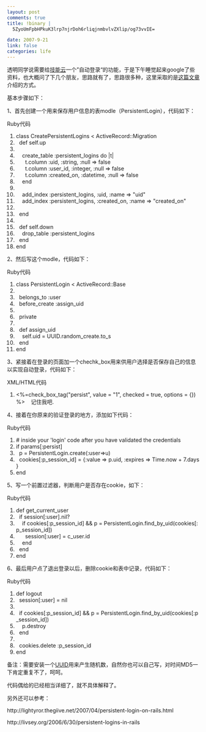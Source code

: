 ```yaml
--- 
layout: post
comments: true
title: !binary |
  5ZyoUmFpbHPkuK3lrp7njrDoh6rliqjnmbvlvZXlip/og73vvIE=

date: 2007-9-21
link: false
categories: life
---
```

<p>透明同学说需要给<a href="http://www.itechtag.com/">技能云</a>一个&rdquo;自动登录&ldquo;的功能，于是下午睡觉起来google了些资料，也大概问了下几个朋友，思路就有了，思路很多种，这里采取的是<a href="http://livsey.org/2006/6/30/persistent-logins-in-rails">这篇文章</a>介绍的方式。</p>
<p>基本步骤如下：</p>
<p>1、首先创建一个用来保存用户信息的表modle（<span class="cl">PersistentLogin</span>），代码如下：</p>
<div class="codeText">
<div class="codeHead">Ruby代码</div>
<ol start="1" class="dp-rb">
    <li class="alt"><span><span class="keyword">class</span><span>&nbsp;CreatePersistentLogins&nbsp;&lt;&nbsp;ActiveRecord::Migration&nbsp;&nbsp;</span></span></li>
    <li class=""><span>&nbsp;&nbsp;<span class="keyword">def</span><span>&nbsp;</span><span class="keyword">self</span><span>.up&nbsp;&nbsp;</span></span></li>
    <li class="alt"><span>&nbsp;&nbsp;&nbsp;&nbsp;</span></li>
    <li class=""><span>&nbsp;&nbsp;&nbsp;&nbsp;create_table&nbsp;<span class="symbol">:persistent_logins</span><span>&nbsp;</span><span class="keyword">do</span><span>&nbsp;|t|&nbsp;&nbsp;</span></span></li>
    <li class="alt"><span>&nbsp;&nbsp;&nbsp;&nbsp;&nbsp;&nbsp;t.column&nbsp;<span class="symbol">:uid</span><span>,&nbsp;</span><span class="symbol">:string</span><span>,&nbsp;</span><span class="symbol">:null</span><span>&nbsp;=&gt;&nbsp;</span><span class="keyword">false</span><span>&nbsp;&nbsp;</span></span></li>
    <li class=""><span>&nbsp;&nbsp;&nbsp;&nbsp;&nbsp;&nbsp;t.column&nbsp;<span class="symbol">:user_id</span><span>,&nbsp;</span><span class="symbol">:integer</span><span>,&nbsp;</span><span class="symbol">:null</span><span>&nbsp;=&gt;&nbsp;</span><span class="keyword">false</span><span>&nbsp;&nbsp;</span></span></li>
    <li class="alt"><span>&nbsp;&nbsp;&nbsp;&nbsp;&nbsp;&nbsp;t.column&nbsp;<span class="symbol">:created_on</span><span>,&nbsp;</span><span class="symbol">:datetime</span><span>,&nbsp;</span><span class="symbol">:null</span><span>&nbsp;=&gt;&nbsp;</span><span class="keyword">false</span><span>&nbsp;&nbsp;</span></span></li>
    <li class=""><span>&nbsp;&nbsp;&nbsp;&nbsp;<span class="keyword">end</span><span>&nbsp;&nbsp;</span></span></li>
    <li class="alt"><span>&nbsp;&nbsp;&nbsp;&nbsp;&nbsp;&nbsp;&nbsp;&nbsp;&nbsp;&nbsp;</span></li>
    <li class=""><span>&nbsp;&nbsp;&nbsp;&nbsp;add_index&nbsp;<span class="symbol">:persistent_logins</span><span>,&nbsp;</span><span class="symbol">:uid</span><span>,&nbsp;</span><span class="symbol">:name</span><span>&nbsp;=&gt;&nbsp;</span><span class="string">&quot;uid&quot;</span><span>&nbsp;&nbsp;</span></span></li>
    <li class="alt"><span>&nbsp;&nbsp;&nbsp;&nbsp;add_index&nbsp;<span class="symbol">:persistent_logins</span><span>,&nbsp;</span><span class="symbol">:created_on</span><span>,&nbsp;</span><span class="symbol">:name</span><span>&nbsp;=&gt;&nbsp;</span><span class="string">&quot;created_on&quot;</span><span>&nbsp;&nbsp;&nbsp;&nbsp;&nbsp;&nbsp;</span></span></li>
    <li class=""><span>&nbsp;&nbsp;&nbsp;&nbsp;&nbsp;&nbsp;</span></li>
    <li class="alt"><span>&nbsp;&nbsp;<span class="keyword">end</span><span>&nbsp;&nbsp;</span></span></li>
    <li class=""><span>&nbsp;&nbsp;</span></li>
    <li class="alt"><span>&nbsp;&nbsp;<span class="keyword">def</span><span>&nbsp;</span><span class="keyword">self</span><span>.down&nbsp;&nbsp;</span></span></li>
    <li class=""><span>&nbsp;&nbsp;&nbsp;&nbsp;drop_table&nbsp;<span class="symbol">:persistent_logins</span><span>&nbsp;&nbsp;</span></span></li>
    <li class="alt"><span>&nbsp;&nbsp;<span class="keyword">end</span><span>&nbsp;&nbsp;</span></span></li>
    <li class=""><span><span class="keyword">end</span><span>&nbsp;&nbsp;</span></span></li>
</ol>
</div>
<p>2、然后写这个modle，代码如下：</p>
<div class="codeText">
<div class="codeHead">Ruby代码</div>
<ol start="1" class="dp-rb">
    <li class="alt"><span><span class="keyword">class</span><span>&nbsp;PersistentLogin&nbsp;&lt;&nbsp;ActiveRecord::Base&nbsp;&nbsp;</span></span></li>
    <li class=""><span>&nbsp;&nbsp;&nbsp;&nbsp;</span></li>
    <li class="alt"><span>&nbsp;&nbsp;belongs_to&nbsp;<span class="symbol">:user</span><span>&nbsp;&nbsp;</span></span></li>
    <li class=""><span>&nbsp;&nbsp;before_create&nbsp;<span class="symbol">:assign_uid</span><span>&nbsp;&nbsp;</span></span></li>
    <li class="alt"><span>&nbsp;&nbsp;&nbsp;&nbsp;</span></li>
    <li class=""><span>&nbsp;&nbsp;private&nbsp;&nbsp;</span></li>
    <li class="alt"><span>&nbsp;&nbsp;&nbsp;&nbsp;</span></li>
    <li class=""><span>&nbsp;&nbsp;<span class="keyword">def</span><span>&nbsp;assign_uid&nbsp;&nbsp;</span></span></li>
    <li class="alt"><span>&nbsp;&nbsp;&nbsp;&nbsp;<span class="keyword">self</span><span>.uid&nbsp;=&nbsp;UUID.random_create.to_s&nbsp;&nbsp;</span></span></li>
    <li class=""><span>&nbsp;&nbsp;<span class="keyword">end</span><span>&nbsp;&nbsp;</span></span></li>
    <li class="alt"><span><span class="keyword">end</span><span>&nbsp;&nbsp;</span></span></li>
</ol>
</div>
<p>3、紧接着在登录的页面加一个chechk_box用来供用户选择是否保存自己的信息以实现自动登录，代码如下：</p>
<div class="codeText">
<div class="codeHead">XML/HTML代码</div>
<ol start="1" class="dp-xml">
    <li class="alt"><span><span class="tag">&lt;</span><span>%=check_box_tag(&quot;persist&quot;,&nbsp;</span><span class="attribute">value</span><span>&nbsp;=&nbsp;</span><span class="attribute-value">&quot;1&quot;</span><span>,&nbsp;</span><span class="attribute">checked</span><span>&nbsp;=&nbsp;</span><span class="attribute-value">true</span><span>,&nbsp;</span><span class="attribute">options</span><span>&nbsp;=&nbsp;{})%</span><span class="tag">&gt;</span><span>&nbsp;&nbsp;&nbsp;&nbsp;记住我吧.&nbsp;&nbsp;</span></span></li>
</ol>
</div>
<p>4、接着在你原来的验证登录的地方，添加如下代码：</p>
<div class="codeText">
<div class="codeHead">Ruby代码</div>
<ol start="1" class="dp-rb">
    <li class="alt"><span><span class="comment">#&nbsp;inside&nbsp;your&nbsp;'login'&nbsp;code&nbsp;after&nbsp;you&nbsp;have&nbsp;validated&nbsp;the&nbsp;credentials</span><span>&nbsp;&nbsp;</span></span></li>
    <li class=""><span><span class="keyword">if</span><span>&nbsp;params[</span><span class="symbol">:persist</span><span>]&nbsp;&nbsp;</span></span></li>
    <li class="alt"><span>&nbsp;&nbsp;p&nbsp;=&nbsp;PersistentLogin.create(<span class="symbol">:user</span><span>=&gt;u)&nbsp;&nbsp;</span></span></li>
    <li class=""><span>&nbsp;&nbsp;cookies[<span class="symbol">:p_session_id</span><span>]&nbsp;=&nbsp;{</span><span class="symbol">:value</span><span>&nbsp;=&gt;&nbsp;p.uid,&nbsp;</span><span class="symbol">:expires</span><span>&nbsp;=&gt;&nbsp;</span><span class="builtin">Time</span><span>.now&nbsp;+&nbsp;7.days}&nbsp;&nbsp;</span></span></li>
    <li class="alt"><span><span class="keyword">end</span><span>&nbsp;&nbsp;</span></span></li>
</ol>
</div>
<p>5、写一个前置过滤器，判断用户是否存在cookie，如下：</p>
<div class="codeText">
<div class="codeHead">Ruby代码</div>
<ol start="1" class="dp-rb">
    <li class="alt"><span><span class="keyword">def</span><span>&nbsp;get_current_user&nbsp;&nbsp;</span></span></li>
    <li class=""><span>&nbsp;&nbsp;<span class="keyword">if</span><span>&nbsp;session[</span><span class="symbol">:user</span><span>].</span><span class="keyword">nil</span><span>?&nbsp;&nbsp;</span></span></li>
    <li class="alt"><span>&nbsp;&nbsp;&nbsp;&nbsp;<span class="keyword">if</span><span>&nbsp;cookies[</span><span class="symbol">:p_session_id</span><span>]&nbsp;&amp;&amp;&nbsp;p&nbsp;=&nbsp;PersistentLogin.find_by_uid(cookies[</span><span class="symbol">:p_session_id</span><span>])&nbsp;&nbsp;</span></span></li>
    <li class=""><span>&nbsp;&nbsp;&nbsp;&nbsp;&nbsp;&nbsp;session[<span class="symbol">:user</span><span>]&nbsp;=&nbsp;c_user.id&nbsp;&nbsp;</span></span></li>
    <li class="alt"><span>&nbsp;&nbsp;&nbsp;&nbsp;<span class="keyword">end</span><span>&nbsp;&nbsp;</span></span></li>
    <li class=""><span>&nbsp;&nbsp;<span class="keyword">end</span><span>&nbsp;&nbsp;</span></span></li>
    <li class="alt"><span><span class="keyword">end</span><span>&nbsp;&nbsp;</span></span></li>
</ol>
</div>
<p>6、最后用户点了退出登录以后，删除cookie和表中记录，代码如下：</p>
<div class="codeText">
<div class="codeHead">Ruby代码</div>
<ol start="1" class="dp-rb">
    <li class="alt"><span><span class="keyword">def</span><span>&nbsp;logout&nbsp;&nbsp;</span></span></li>
    <li class=""><span>&nbsp;&nbsp;session[<span class="symbol">:user</span><span>]&nbsp;=&nbsp;</span><span class="keyword">nil</span><span>&nbsp;&nbsp;</span></span></li>
    <li class="alt"><span>&nbsp;&nbsp;&nbsp;&nbsp;</span></li>
    <li class=""><span>&nbsp;&nbsp;<span class="keyword">if</span><span>&nbsp;cookies[</span><span class="symbol">:p_session_id</span><span>]&nbsp;&amp;&amp;&nbsp;p&nbsp;=&nbsp;PersistentLogin.find_by_uid(cookies[</span><span class="symbol">:p_session_id</span><span>])&nbsp;&nbsp;</span></span></li>
    <li class="alt"><span>&nbsp;&nbsp;&nbsp;&nbsp;p.destroy&nbsp;&nbsp;</span></li>
    <li class=""><span>&nbsp;&nbsp;<span class="keyword">end</span><span>&nbsp;&nbsp;</span></span></li>
    <li class="alt"><span>&nbsp;&nbsp;</span></li>
    <li class=""><span>&nbsp;&nbsp;cookies.delete&nbsp;<span class="symbol">:p_session_id</span><span>&nbsp;&nbsp;&nbsp;</span></span></li>
    <li class="alt"><span><span class="keyword">end</span><span>&nbsp;&nbsp;</span></span></li>
</ol>
</div>
<p>备注：需要安装一个<a href="http://rubyforge.org/projects/uuidtools/">UUID</a>用来产生随机数，自然你也可以自己写，对时间MD5一下肯定重复不了，呵呵。</p>
<p>代码偶给的已经相当详细了，就不具体解释了。</p>
<p>另外还可以参考：</p>
<p>http://lightyror.thegiive.net/2007/04/persistent-login-on-rails.html</p>
<p>http://livsey.org/2006/6/30/persistent-logins-in-rails</p>
